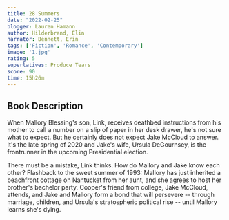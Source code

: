 ```yaml
---
title: 28 Summers
date: "2022-02-25"
blogger: Lauren Hamann
author: Hilderbrand, Elin
narrator: Bennett, Erin
tags: ['Fiction', 'Romance', 'Contemporary']
image: '1.jpg'
rating: 5
superlatives: Produce Tears
score: 90
time: 15h26m
---
```



## Book Description

When Mallory Blessing's son, Link, receives deathbed instructions from his mother to call a number on a slip of paper in her desk drawer, he's not sure what to expect. But he certainly does not expect Jake McCloud to answer. It's the late spring of 2020 and Jake's wife, Ursula DeGournsey, is the frontrunner in the upcoming Presidential election.

There must be a mistake, Link thinks. How do Mallory and Jake know each other?
Flashback to the sweet summer of 1993: Mallory has just inherited a beachfront cottage on Nantucket from her aunt, and she agrees to host her brother's bachelor party. Cooper's friend from college, Jake McCloud, attends, and Jake and Mallory form a bond that will persevere -- through marriage, children, and Ursula's stratospheric political rise -- until Mallory learns she's dying.
